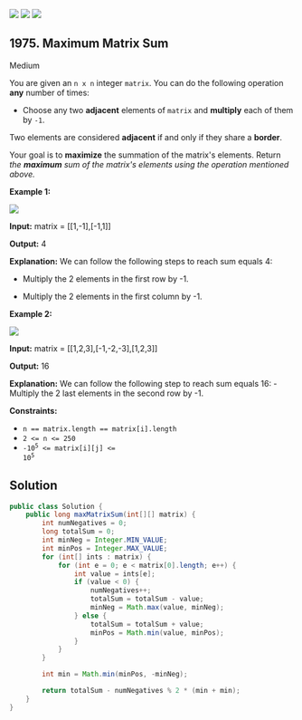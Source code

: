 [![](https://img.shields.io/github/stars/javadev/LeetCode-in-Java?label=Stars&style=flat-square)](https://github.com/javadev/LeetCode-in-Java)
[![](https://img.shields.io/github/forks/javadev/LeetCode-in-Java?label=Fork%20me%20on%20GitHub%20&style=flat-square)](https://github.com/javadev/LeetCode-in-Java/fork)
[![](https://img.shields.io/badge/-LeetCode%20in%20Kotlin-blue?style=flat-square)](https://github.com/javadev/LeetCode-in-Kotlin)

## 1975\. Maximum Matrix Sum

Medium

You are given an `n x n` integer `matrix`. You can do the following operation **any** number of times:

*   Choose any two **adjacent** elements of `matrix` and **multiply** each of them by `-1`.

Two elements are considered **adjacent** if and only if they share a **border**.

Your goal is to **maximize** the summation of the matrix's elements. Return _the **maximum** sum of the matrix's elements using the operation mentioned above._

**Example 1:**

![](https://assets.leetcode.com/uploads/2021/07/16/pc79-q2ex1.png)

**Input:** matrix = \[\[1,-1],[-1,1]]

**Output:** 4

**Explanation:** We can follow the following steps to reach sum equals 4: 

- Multiply the 2 elements in the first row by -1. 

- Multiply the 2 elements in the first column by -1.

**Example 2:**

![](https://assets.leetcode.com/uploads/2021/07/16/pc79-q2ex2.png)

**Input:** matrix = \[\[1,2,3],[-1,-2,-3],[1,2,3]]

**Output:** 16

**Explanation:** We can follow the following step to reach sum equals 16: - Multiply the 2 last elements in the second row by -1.

**Constraints:**

*   `n == matrix.length == matrix[i].length`
*   `2 <= n <= 250`
*   <code>-10<sup>5</sup> <= matrix[i][j] <= 10<sup>5</sup></code>

## Solution

```java
public class Solution {
    public long maxMatrixSum(int[][] matrix) {
        int numNegatives = 0;
        long totalSum = 0;
        int minNeg = Integer.MIN_VALUE;
        int minPos = Integer.MAX_VALUE;
        for (int[] ints : matrix) {
            for (int e = 0; e < matrix[0].length; e++) {
                int value = ints[e];
                if (value < 0) {
                    numNegatives++;
                    totalSum = totalSum - value;
                    minNeg = Math.max(value, minNeg);
                } else {
                    totalSum = totalSum + value;
                    minPos = Math.min(value, minPos);
                }
            }
        }

        int min = Math.min(minPos, -minNeg);

        return totalSum - numNegatives % 2 * (min + min);
    }
}
```